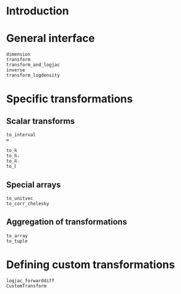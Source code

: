 # Introduction

# General interface

```@docs
dimension
transform
transform_and_logjac
inverse
transform_logdensity
```

# Specific transformations

## Scalar transforms

```@docs
to_interval
∞
```

```@docs
to_ℝ
to_ℝ₊
to_ℝ₋
to_𝕀
```

## Special arrays

```@docs
to_unitvec
to_corr_cholesky
```

## Aggregation of transformations

```@docs
to_array
to_tuple
```

# Defining custom transformations

```@docs
logjac_forwarddiff
CustomTransform
```
